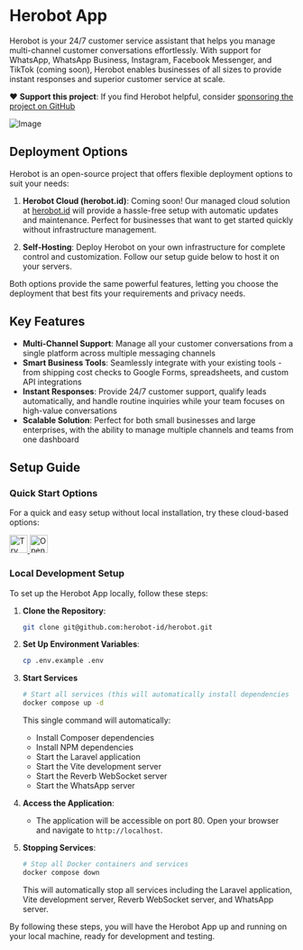 # Herobot App

Herobot is your 24/7 customer service assistant that helps you manage multi-channel customer conversations effortlessly. With support for WhatsApp, WhatsApp Business, Instagram, Facebook Messenger, and TikTok (coming soon), Herobot enables businesses of all sizes to provide instant responses and superior customer service at scale.

❤️ **Support this project**: If you find Herobot helpful, consider [sponsoring the project on GitHub](https://github.com/sponsors/dihak)

![Image](https://github.com/user-attachments/assets/0e5d0d9a-8aea-4501-90e3-d5396f173104)

## Deployment Options

Herobot is an open-source project that offers flexible deployment options to suit your needs:

1. **Herobot Cloud (herobot.id)**: Coming soon! Our managed cloud solution at [herobot.id](https://herobot.id) will provide a hassle-free setup with automatic updates and maintenance. Perfect for businesses that want to get started quickly without infrastructure management.

2. **Self-Hosting**: Deploy Herobot on your own infrastructure for complete control and customization. Follow our setup guide below to host it on your servers.

Both options provide the same powerful features, letting you choose the deployment that best fits your requirements and privacy needs.

## Key Features

- **Multi-Channel Support**: Manage all your customer conversations from a single platform across multiple messaging channels
- **Smart Business Tools**: Seamlessly integrate with your existing tools - from shipping cost checks to Google Forms, spreadsheets, and custom API integrations
- **Instant Responses**: Provide 24/7 customer support, qualify leads automatically, and handle routine inquiries while your team focuses on high-value conversations
- **Scalable Solution**: Perfect for both small businesses and large enterprises, with the ability to manage multiple channels and teams from one dashboard

## Setup Guide

### Quick Start Options

For a quick and easy setup without local installation, try these cloud-based options:

<a href="https://studio.firebase.google.com/import?url=https://github.com/herobot-id/herobot">
  <picture>
    <source
      media="(prefers-color-scheme: dark)"
      srcset="https://cdn.firebasestudio.dev/btn/try_dark_32.svg">
    <source
      media="(prefers-color-scheme: light)"
      srcset="https://cdn.firebasestudio.dev/btn/try_light_32.svg">
    <img
      height="32"
      alt="Try in Firebase Studio"
      src="https://cdn.firebasestudio.dev/btn/try_blue_32.svg">
  </picture>
</a>
<a href="https://gitpod.io/#https://github.com/herobot-id/herobot">
  <img src="https://gitpod.io/button/open-in-gitpod.svg" alt="Open in Gitpod" height="32">
</a>

### Local Development Setup

To set up the Herobot App locally, follow these steps:

1. **Clone the Repository**:
    ```sh
    git clone git@github.com:herobot-id/herobot.git
    ```

2. **Set Up Environment Variables**:
    ```sh
    cp .env.example .env
    ```

3. **Start Services**
   ```sh
   # Start all services (this will automatically install dependencies and start all required services)
   docker compose up -d
   ```
   
   This single command will automatically:
   - Install Composer dependencies
   - Install NPM dependencies
   - Start the Laravel application
   - Start the Vite development server
   - Start the Reverb WebSocket server
   - Start the WhatsApp server

4. **Access the Application**:
   - The application will be accessible on port 80. Open your browser and navigate to `http://localhost`.

5. **Stopping Services**:
   ```sh
   # Stop all Docker containers and services
   docker compose down
   ```
   
   This will automatically stop all services including the Laravel application, Vite development server, Reverb WebSocket server, and WhatsApp server.

By following these steps, you will have the Herobot App up and running on your local machine, ready for development and testing.

